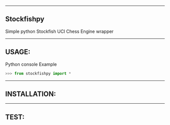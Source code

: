 ------------
Stockfishpy
------------

Simple python Stockfish UCI Chess Engine wrapper


------
USAGE:
------
Python console Example
```python
>>> from stockfishpy import *
```


--------------
INSTALLATION:
--------------



-----
TEST:
-----
